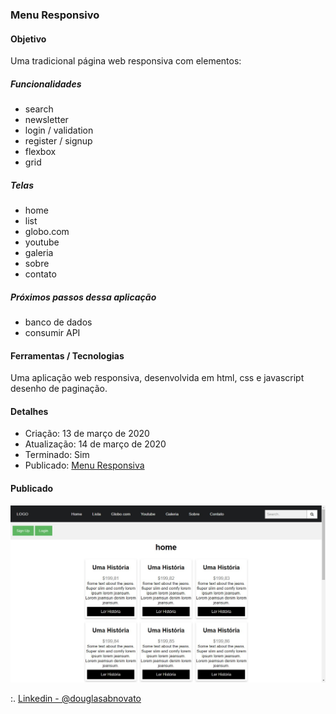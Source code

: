 ### Menu Responsivo

#### Objetivo

Uma tradicional página web responsiva com elementos:

##### Funcionalidades

- search
- newsletter
- login / validation
- register / signup
- flexbox
- grid

##### Telas

- home
- list
- globo.com
- youtube 
- galeria
- sobre
- contato

##### Próximos passos dessa aplicação

- banco de dados
- consumir API

#### Ferramentas / Tecnologias

Uma aplicação web responsiva, desenvolvida em html, css e javascript desenho de paginação.

#### Detalhes

- Criação: 13 de março de 2020
- Atualização: 14 de março de 2020
- Terminado: Sim 
- Publicado: [Menu Responsiva](https://douglasabnovato.github.io/menu-responsivo/)

#### Publicado

![Menu Responsivo](/menu-responsivo-1.jpg)<br/>

:. [Linkedin - @douglasabnovato](https://www.linkedin.com/in/douglasabnovato/)